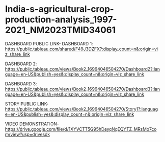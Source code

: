 # India-s-agricultural-crop-production-analysis_1997-2021_NM2023TMID34061
DASHBOARD PUBLIC LINK-
DASHBOARD 1:
https://public.tableau.com/shared/F49J3DZFX?:display_count=n&:origin=viz_share_link

DASHBOARD 2:
https://public.tableau.com/views/Book2_16964046504270/Dashboard2?:language=en-US&publish=yes&:display_count=n&:origin=viz_share_link

DASHBOARD 3:
https://public.tableau.com/views/Book2_16964046504270/Dashboard3?:language=en-US&publish=yes&:display_count=n&:origin=viz_share_link

STORY PUBLIC LINK-
https://public.tableau.com/views/Book2_16964046504270/Story1?:language=en-US&publish=yes&:display_count=n&:origin=viz_share_link

VIDEO DEMONSTRATION-
https://drive.google.com/file/d/1XYVCTT5G95hDeyqNqEQYTZ_MRsMo7com/view?usp=drivesdk 
